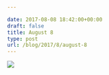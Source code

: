 ```yaml
---

date: 2017-08-08 18:42:00+00:00
draft: false
title: August 8
type: post
url: /blog/2017/8/august-8
---
```




  
![](/images/2017-08-08-20178august-8/IMG_2042.jpg)

  


